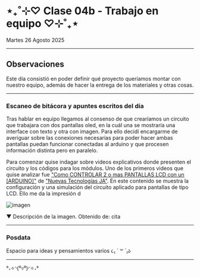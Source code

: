# ⋆₊˚⊹♡ Clase 04b - Trabajo en equipo ♡⊹˚₊⋆

Martes 26 Agosto 2025

***

## Observaciones

Este día consistió en poder definir qué proyecto queríamos montar con nuestro equipo, además de hacer la entrega de los materiales y otras cosas.

***

### Escaneo de bitácora y apuntes escritos del día

Tras hablar en equipo llegamos al consenso de que crearíamos un circuito que trabajara con dos pantallas oled, en la cuál una se mostraría una interface con texto y otra con imagen. Para ello decidí encargarme de averiguar sobre las conexiones necesarias para poder hacer ambas pantallas puedan funcionar conectadas al arduino y que procesen información distinta pero en paralelo.

Para comenzar quise indagar sobre videos explicativos donde presenten el circuito y los códigos para los módulos. Uno de los primeros videos que quise analizar fue ["Como CONTROLAR 2 o mas PANTALLAS LCD con un [ARDUINO]"](https://www.youtube.com/watch?v=Ej1_q4ogns0&ab_channel=NuevasTecnolog%C3%ADasJA) de ["Nuevas Tecnologías JA"](https://www.youtube.com/@nuevastecnologiasja). En este contenido se muestra la configuración y una simulación del circuito aplicado para pantallas de tipo LCD. Ello me da la impresión d 

![imagen](./archivos/.)

▼ Descripción de la imagen. Obtenido de: cita

***

### Posdata

Espacio para ideas y pensamientos varios ૮₍ ´ ꒳ `₎ა

***

°˖✧◝(⁰▿⁰)◜✧˖°
